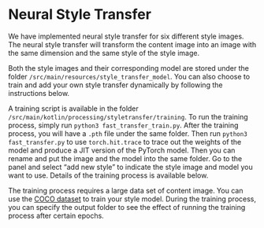 # Neural Style Transfer

We have implemented neural style transfer for six different style images. 
The neural style transfer will transform the content image into an image with the same dimension and the same style of the style image.

Both the style images and their corresponding model are stored under the folder `/src/main/resources/style_transfer_model`.
You can also choose to train and add your own style transfer dynamically by following the instructions below.

A training script is available in the folder `/src/main/kotlin/processing/styletransfer/training`. 
To run the training process, simply run `python3 fast_transfer_train.py`. 
After the training process, you will have a `.pth` file under the same folder. 
Then run `python3 fast_transfer.py` to use `torch.hit.trace` to trace out the weights of the model and produce a JIT 
version of the PyTorch model. Then you can rename and put the image and the model into the same folder. 
Go to the panel and select “add new style” to indicate the style image and model you want to use. 
Details of the training process is available below.

The training process requires a large data set of content image. You can use the [COCO dataset](https://cocodataset.org/#download) to 
train your style model. During the training process, you can specify the output folder to see the 
effect of running the training process after certain epochs.
